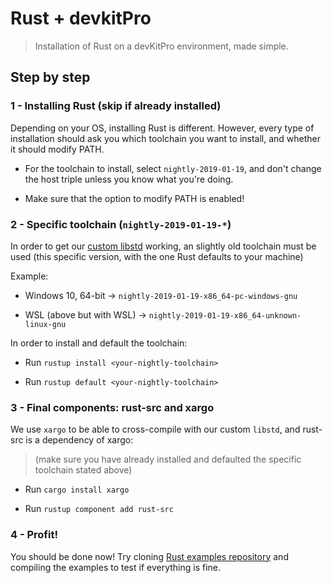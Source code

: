 # Rust + devkitPro

> Installation of Rust on a devKitPro environment, made simple.

## Step by step

### 1 - Installing Rust (skip if already installed)

Depending on your OS, installing Rust is different. However, every type of installation should ask you which toolchain you want to install, and whether it should modify PATH.

- For the toolchain to install, select `nightly-2019-01-19`, and don't change the host triple unless you know what you're doing.

- Make sure that the option to modify PATH is enabled!

### 2 - Specific toolchain (`nightly-2019-01-19-*`)

In order to get our [custom libstd](https://github.com/rusty-horizon/switch-rust-std) working, an slightly old toolchain must be used (this specific version, with the one Rust defaults to your machine)

Example:

- Windows 10, 64-bit -> `nightly-2019-01-19-x86_64-pc-windows-gnu`

- WSL (above but with WSL) -> `nightly-2019-01-19-x86_64-unknown-linux-gnu`

In order to install and default the toolchain:

- Run `rustup install <your-nightly-toolchain>`

- Run `rustup default <your-nightly-toolchain>`

### 3 - Final components: rust-src and xargo

We use `xargo` to be able to cross-compile with our custom `libstd`, and rust-src is a dependency of xargo:

> (make sure you have already installed and defaulted the specific toolchain stated above)

- Run `cargo install xargo`

- Run `rustup component add rust-src`

### 4 - Profit!

You should be done now! Try cloning [Rust examples repository](https://github.com/rusty-horizon/rust-examples) and compiling the examples to test if everything is fine.
